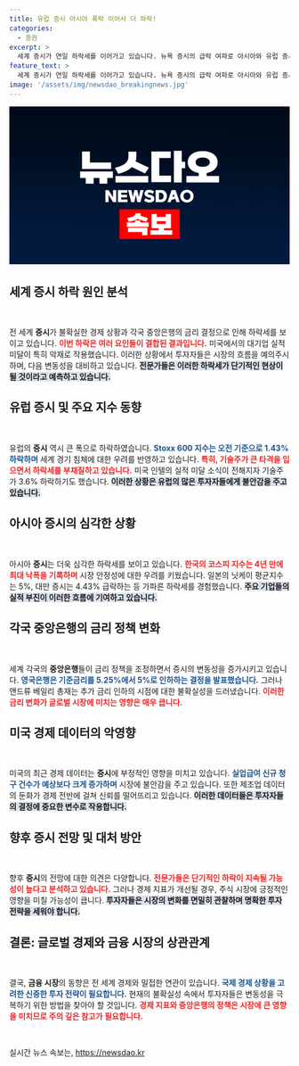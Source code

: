```yaml
---
title: 유럽 증시 아시아 폭락 이어서 더 하락!
categories:
  - 증권
excerpt: >
  세계 증시가 연일 하락세를 이어가고 있습니다. 뉴욕 증시의 급락 여파로 아시아와 유럽 증시도 큰 폭으로 떨어지며 경기 침체 우려가 확대되고 있습니다. 전문가들은 중앙은행의 금리 정책 변화에 주목하고 있습니다. 클릭해 더 자세한 소식을 확인하세요!
feature_text: >
  세계 증시가 연일 하락세를 이어가고 있습니다. 뉴욕 증시의 급락 여파로 아시아와 유럽 증시도 큰 폭으로 떨어지며 경기 침체 우려가 확대되고 있습니다. 전문가들은 중앙은행의 금리 정책 변화에 주목하고 있습니다. 클릭해 더 자세한 소식을 확인하세요!
image: '/assets/img/newsdao_breakingnews.jpg'
---
```


<p><img src="/assets/img/newsdao_breakingnews.jpg" alt="implanttips 속보" /></p>

<h2 data-ke-size="size26">세계 증시 하락 원인 분석</h2>

<p data-ke-size="size16">&nbsp;</p>

<p>전 세계 <strong>증시</strong>가 불확실한 경제 상황과 각국 중앙은행의 금리 결정으로 인해 하락세를 보이고 있습니다. <b><span style="color: #ee2323;">이번 하락은 여러 요인들이 결합된 결과입니다.</span></b> 미국에서의 대기업 실적 미달이 특히 악재로 작용했습니다. 이러한 상황에서 투자자들은 시장의 흐름을 예의주시하며, 다음 변동성을 대비하고 있습니다. <b><span style="background-color: #21538527;">전문가들은 이러한 하락세가 단기적인 현상이 될 것이라고 예측하고 있습니다.</span></b> </p>

<h2 data-ke-size="size26">유럽 증시 및 주요 지수 동향</h2>

<p data-ke-size="size16">&nbsp;</p>

<p>유럽의 <strong>증시</strong> 역시 큰 폭으로 하락하였습니다. <b><span style="color: #1a5490;">Stoxx 600 지수는 오전 기준으로 1.43% 하락하며</span></b> 세계 경기 침체에 대한 우려를 반영하고 있습니다. <b><span style="color: #ee2323;">특히, 기술주가 큰 타격을 입으면서 하락세를 부채질하고 있습니다.</span></b> 미국 인텔의 실적 미달 소식이 전해지자 기술주가 3.6% 하락하기도 했습니다. <b><span style="background-color: #21538527;">이러한 상황은 유럽의 많은 투자자들에게 불안감을 주고 있습니다.</span></b></p>

<h2 data-ke-size="size26">아시아 증시의 심각한 상황</h2>

<p data-ke-size="size16">&nbsp;</p>

<p>아시아 <strong>증시</strong>는 더욱 심각한 하락세를 보이고 있습니다. <b><span style="color: #ee2323;">한국의 코스피 지수는 4년 만에 최대 낙폭을 기록하며</span></b> 시장 안정성에 대한 우려를 키웠습니다. 일본의 닛케이 평균지수는 5%, 대만 증시는 4.43% 급락하는 등 가파른 하락세를 경험했습니다. <b><span style="background-color: #21538527;">주요 기업들의 실적 부진이 이러한 흐름에 기여하고 있습니다.</span></b></p>

<h2 data-ke-size="size26">각국 중앙은행의 금리 정책 변화</h2>

<p data-ke-size="size16">&nbsp;</p>

<p>세계 각국의 <strong>중앙은행</strong>들이 금리 정책을 조정하면서 증시의 변동성을 증가시키고 있습니다. <b><span style="color: #1a5490;">영국은행은 기준금리를 5.25%에서 5%로 인하하는 결정을 발표했습니다.</span></b> 그러나 앤드류 베일리 총재는 추가 금리 인하의 시점에 대한 불확실성을 드러냈습니다. <b><span style="color: #ee2323;">이러한 금리 변화가 글로벌 시장에 미치는 영향은 매우 큽니다.</span></b> </p>

<h2 data-ke-size="size26">미국 경제 데이터의 악영향</h2>

<p data-ke-size="size16">&nbsp;</p>

<p>미국의 최근 경제 데이터는 <strong>증시</strong>에 부정적인 영향을 미치고 있습니다. <b><span style="color: #1a5490;">실업급여 신규 청구 건수가 예상보다 크게 증가하며</span></b> 시장에 불안감을 주고 있습니다. 또한 제조업 데이터의 둔화가 경제 전반에 걸쳐 신뢰를 떨어뜨리고 있습니다. <b><span style="background-color: #21538527;">이러한 데이터들은 투자자들의 결정에 중요한 변수로 작용합니다.</span></b> </p>

<h2 data-ke-size="size26">향후 증시 전망 및 대처 방안</h2>

<p data-ke-size="size16">&nbsp;</p>

<p>향후 <strong>증시</strong>의 전망에 대한 의견은 다양합니다. <b><span style="color: #ee2323;">전문가들은 단기적인 하락이 지속될 가능성이 높다고 분석하고 있습니다.</span></b> 그러나 경제 지표가 개선될 경우, 주식 시장에 긍정적인 영향을 미칠 가능성이 큽니다. <b><span style="background-color: #21538527;">투자자들은 시장의 변화를 면밀히 관찰하며 명확한 투자 전략을 세워야 합니다.</span></b> </p>

<h2 data-ke-size="size26">결론: 글로벌 경제와 금융 시장의 상관관계</h2>

<p data-ke-size="size16">&nbsp;</p>

<p>결국, <strong>금융 시장</strong>의 동향은 전 세계 경제와 밀접한 연관이 있습니다. <b><span style="color: #1a5490;">국제 경제 상황을 고려한 신중한 투자 전략이 필요합니다.</span></b> 현재의 불확실성 속에서 투자자들은 변동성을 극복하기 위한 방법을 찾아야 할 것입니다. <b><span style="color: #ee2323;">경제 지표와 중앙은행의 정책은 시장에 큰 영향을 미치므로 주의 깊은 참고가 필요합니다.</span></b> </p>

<p data-ke-size="size16">&nbsp;</p>
실시간 뉴스 속보는, <a href="https://newsdao.kr" rel="dofollow">https://newsdao.kr</a>


